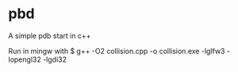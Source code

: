 # pbd
A simple pdb start in c++

Run in mingw with 
$ g++ -O2 collision.cpp -o collision.exe -lglfw3 -lopengl32 -lgdi32
